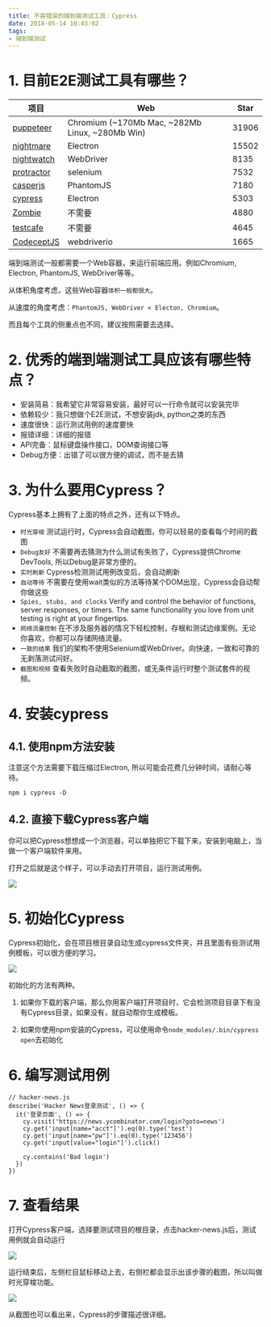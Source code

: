 ```yaml
---
title: 不容错误的端到端测试工具：Cypress
date: 2018-05-14 10:43:02
tags:
- 端到端测试
---
```


# 1. 目前E2E测试工具有哪些？

项目 | Web | Star
---|--- | ---
[puppeteer](https://github.com/GoogleChrome/puppeteer) | Chromium (~170Mb Mac, ~282Mb Linux, ~280Mb Win) | 31906
[nightmare](https://github.com/segmentio/nightmare) | Electron |15502
[nightwatch](https://github.com/nightwatchjs/nightwatch) |WebDriver | 8135
[protractor](https://github.com/angular/protractor) | selenium |7532
[casperjs](https://github.com/casperjs/casperjs) |PhantomJS |7180
[cypress](https://github.com/cypress-io/cypress) | Electron | 5303
[Zombie](https://github.com/assaf/zombie) | 不需要 | 4880
[testcafe](https://github.com/DevExpress/testcafe) | 不需要 |4645
[CodeceptJS](https://github.com/Codeception/CodeceptJS) | webdriverio |  1665

端到端测试一般都需要一个Web容器，来运行前端应用。例如Chromium, Electron, PhantomJS, WebDriver等等。

从体积角度考虑，这些Web容器`体积一般都很大`。

从速度的角度考虑：`PhantomJS, WebDriver < Electon, Chromium`。

而且每个工具的侧重点也不同，建议按照需要去选择。

# 2. 优秀的端到端测试工具应该有哪些特点？

- 安装简易：我希望它非常容易安装，最好可以一行命令就可以安装完毕
- 依赖较少：我只想做个E2E测试，不想安装jdk, python之类的东西
- 速度很快：运行测试用例的速度要快
- 报错详细：详细的报错
- API完备：鼠标键盘操作接口，DOM查询接口等
- Debug方便：出错了可以很方便的调试，而不是去猜



# 3. 为什么要用Cypress？

Cypress基本上拥有了上面的特点之外，还有以下特点。

- `时光穿梭` 测试运行时，Cypress会自动截图，你可以轻易的查看每个时间的截图
- `Debug友好` 不需要再去猜测为什么测试有失败了，Cypress提供Chrome DevTools, 所以Debug是非常方便的。
- `实时刷新` Cypress检测测试用例改变后，会自动刷新
- `自动等待` 不需要在使用wait类似的方法等待某个DOM出现，Cypress会自动帮你做这些
- `Spies, stubs, and clocks` Verify and control the behavior of functions, server responses, or timers. The same functionality you love from unit testing is right at your fingertips.
- `网络流量控制` 在不涉及服务器的情况下轻松控制，存根和测试边缘案例。无论你喜欢，你都可以存储网络流量。
- `一致的结果` 我们的架构不使用Selenium或WebDriver。向快速，一致和可靠的无剥落测试问好。
- `截图和视频` 查看失败时自动截取的截图，或无条件运行时整个测试套件的视频。

# 4. 安装cypress

## 4.1. 使用npm方法安装

注意这个方法需要下载压缩过Electron, 所以可能会花费几分钟时间，请耐心等待。

```
npm i cypress -D
```

## 4.2. 直接下载Cypress客户端

你可以把Cypress想想成一个浏览器，可以单独把它下载下来，安装到电脑上，当做一个客户端软件来用。

打开之后就是这个样子，可以手动去打开项目，运行测试用例。

![](http://p3alsaatj.bkt.clouddn.com/20180516092612_wiNNiZ_Jietu20180516-092604.jpeg)


# 5. 初始化Cypress

Cypress初始化，会在项目根目录自动生成cypress文件夹，并且里面有些测试用例模板，可以很方便的学习。

![](http://p3alsaatj.bkt.clouddn.com/20180516092918_zwtp3h_Jietu20180516-092911.jpeg)

初始化的方法有两种。
1. 如果你下载的客户端，那么你用客户端打开项目时，它会检测项目目录下有没有Cypress目录，如果没有，就自动帮你生成模板。

2. 如果你使用npm安装的Cypress，可以使用命令`node_modules/.bin/cypress open`去初始化

# 6. 编写测试用例

```
// hacker-news.js
describe('Hacker News登录测试', () => {
  it('登录页面', () => {
    cy.visit('https://news.ycombinator.com/login?goto=news')
    cy.get('input[name="acct"]').eq(0).type('test')
    cy.get('input[name="pw"]').eq(0).type('123456')
    cy.get('input[value="login"]').click()

    cy.contains('Bad login')
  })
})
```

# 7. 查看结果

打开Cypress客户端，选择要测试项目的根目录，点击hacker-news.js后，测试用例就会自动运行

![](http://p3alsaatj.bkt.clouddn.com/20180517162959_83xejF_Jietu20180517-162945.jpeg)


运行结束后，左侧栏目鼠标移动上去，右侧栏都会显示出该步骤的截图，所以叫做时光穿梭功能。

![](http://p3alsaatj.bkt.clouddn.com/20180517164346_Lipgu6_Jietu20180517-163217.jpeg)

从截图也可以看出来，Cypress的步骤描述很详细。
